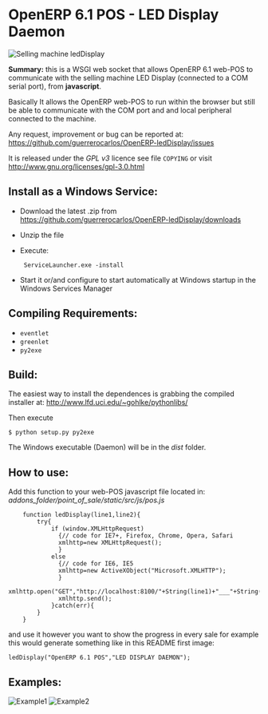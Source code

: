 OpenERP 6.1 POS - LED Display Daemon
===========================

![Selling machine ledDisplay](http://cloud.github.com/downloads/guerrerocarlos/OpenERP-ledDisplay/OpenERP-POS-ledDisplay.png)

**Summary:** this is a WSGI web socket that allows OpenERP 6.1 web-POS to communicate with
the selling machine LED Display (connected to a COM serial port), from **javascript**.

Basically It allows the OpenERP web-POS to run within the browser but still be able to communicate with 
the COM port and and local peripheral connected to the machine.

Any request, improvement or bug can be reported at:
https://github.com/guerrerocarlos/OpenERP-ledDisplay/issues

It is released under the *GPL v3* licence see file ``COPYING`` or visit
http://www.gnu.org/licenses/gpl-3.0.html

Install as a Windows Service:
----------------------------

 * Download the latest .zip from https://github.com/guerrerocarlos/OpenERP-ledDisplay/downloads

 * Unzip the file

 * Execute:

        ServiceLauncher.exe -install

 * Start it or/and configure to start automatically at Windows startup in the Windows Services Manager


Compiling Requirements:
-----------------------

 * ``eventlet``
 * ``greenlet``
 * ``py2exe`` 

Build:
------

The easiest way to install the dependences is grabbing the compiled installer at:
http://www.lfd.uci.edu/~gohlke/pythonlibs/

Then execute  
    
    $ python setup.py py2exe

The Windows executable (Daemon) will be in the *dist* folder.

How to use:
-----------

Add this function to your web-POS javascript file located in:
*addons_folder/point_of_sale/static/src/js/pos.js*

        function ledDisplay(line1,line2){  
            try{  
                if (window.XMLHttpRequest)  
                  {// code for IE7+, Firefox, Chrome, Opera, Safari  
                  xmlhttp=new XMLHttpRequest();  
                  }  
                else  
                  {// code for IE6, IE5  
                  xmlhttp=new ActiveXObject("Microsoft.XMLHTTP");  
                  }  
                  xmlhttp.open("GET","http://localhost:8100/"+String(line1)+"___"+String(line2),false);  
                  xmlhttp.send();  
                }catch(err){  
            }  
        }  

and use it however you want to show the progress in every sale
for example this would generate something like in this README first image:

    ledDisplay("OpenERP 6.1 POS","LED DISPLAY DAEMON");

Examples:
---------

![Example1](https://github.com/downloads/guerrerocarlos/OpenERP-ledDisplay/OpenERP-ledDisplay_ejemplo1.png)
![Example2](https://github.com/downloads/guerrerocarlos/OpenERP-ledDisplay/OpenERP-ledDisplay_ejemplo2.png)
